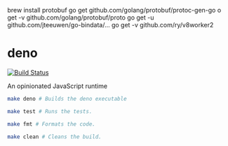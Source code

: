 brew install protobuf
go get github.com/golang/protobuf/protoc-gen-go
o get -v github.com/golang/protobuf/proto
go get -u github.com/jteeuwen/go-bindata/...
go get -v github.com/ry/v8worker2

# deno

[![Build Status](https://travis-ci.com/propelml/deno.svg?token=eWz4oGVxypBGsz78gdKp&branch=master)](https://travis-ci.com/propelml/deno)

An opinionated JavaScript runtime

```bash
make deno # Builds the deno executable

make test # Runs the tests.

make fmt # Formats the code.

make clean # Cleans the build.
```

